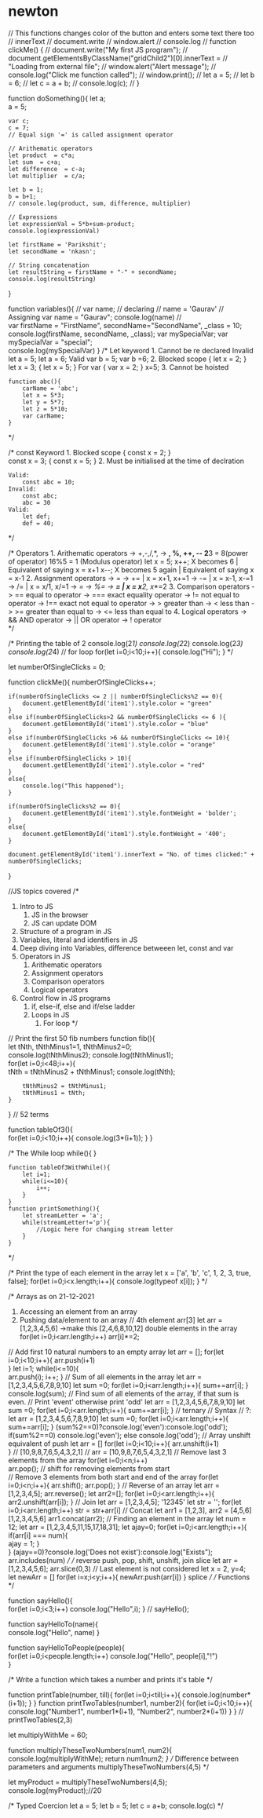 # newton
// This functions changes color of the button and enters some text there too
// innerText
// document.write
// window.alert
// console.log
// function clickMe() {
//   document.write("My first JS program");
//   document.getElementsByClassName("gridChild2")[0].innerText =
//     "Loading from external file";
//   window.alert("Alert message");
//   console.log("Click me function called");
//   window.print();
//   let a = 5;
//   let b = 6;
//   let c = a + b;
//   console.log(c);
// }

function doSomething(){
    let a;    
    a = 5;
    
    var c;
    c = 7;
    // Equal sign '=' is called assignment operator

    // Arithematic operators
    let product  = c*a;    
    let sum  = c+a;    
    let difference  = c-a;    
    let multiplier  = c/a;    

    let b = 1;
    b = b+1;
    // console.log(product, sum, difference, multiplier)

    // Expressions    
    let expressionVal = 5*b+sum-product;
    console.log(expressionVal)

    let firstName = 'Parikshit';
    let secondName = 'nkasn';

    // String concatenation
    let resultString = firstName + "-" + secondName;
    console.log(resultString)
}

function variables(){
    // var name; // declaring
    // name = 'Gaurav' // Assigning
    var name  = "Gaurav";
    console.log(name) //     
    var firstName = "FirstName", 
    secondName="SecondName",
    _class = 10;
    console.log(firstName, secondName, _class);
    var mySpecialVar;
    var mySpecialVar = "special";    
    console.log(mySpecialVar)
}
/* Let keyword
    1. Cannot be re declared
    Invalid
    let a = 5;
    let a = 6;
    Valid
    var b = 5;
    var b =6;
    2. Blocked scope
    {
        let x = 2;
    }
    let x = 3;
    {
        let x  = 5;
    }
    For var
    {
        var x = 2;
    }
    x=5;
    3. Cannot be hoisted
     
    function abc(){
        carName = 'abc';
        let x = 5*3;
        let y = 5*7;
        let z = 5*10;
        var carName;
    }
*/

/*
    const Keyword
    1. Blocked scope
    {
        const x = 2;
    }        
    const x = 3;
    {
        const x  = 5;
    }
    2. Must be initialised at the time of declration
        
    Valid:
        const abc = 10;
    Invalid:
        const abc;
        abc = 30  
    Valid:
        let def;
        def = 40;  
*/

/*
    Operators
    1. Arithematic operators
        -> +,-,/,*,
        -> **, %, ++, --
        2**3 = 8(power of operator)
        16%5 = 1 (Modulus operator)
        let x = 5;
        x++; X becomes 6 | Equivalent of saying x = x+1
        x--; X becomes 5 again | Equivalent of saying x = x-1
    2. Assignment operators
        -> = 
        -> += |  x = x+1, x+=1
        -> -= |  x = x-1, x-=1 
        -> /= |  x = x/1, x/=1 
        -> *=
        -> %=
        -> **= |  x = x**2, x**=2 
    3. Comparison operators
        ->  == equal to operator
        ->  === exact equality operator
        -> != not equal to operator 
        -> !==  exact not equal to operator 
        -> > greater than 
        -> < less than 
        -> >= greater than equal to
        -> <= less than equal to
    4. Logical operators
        -> && AND operator
        -> || OR operator
        -> ! operator        
*/

/* 
Printing the table of 2
 console.log(2*1)
 console.log(2*2)
 console.log(2*3)
 console.log(2*4)
 // for loop
 for(let i=0;i<10;i++){
     console.log("Hi");
 }
*/

let numberOfSingleClicks = 0;

function clickMe(){
    numberOfSingleClicks++; 
           
    if(numberOfSingleClicks <= 2 || numberOfSingleClicks%2 == 0){  
        document.getElementById('item1').style.color = "green"
    }    
    else if(numberOfSingleClicks>2 && numberOfSingleClicks <= 6 ){        
        document.getElementById('item1').style.color = "blue"
    }
    else if(numberOfSingleClicks >6 && numberOfSingleClicks <= 10){        
        document.getElementById('item1').style.color = "orange"
    }
    else if(numberOfSingleClicks > 10){        
        document.getElementById('item1').style.color = "red"
    }
    else{
        console.log("This happened");
    }

    if(numberOfSingleClicks%2 == 0){    
        document.getElementById('item1').style.fontWeight = 'bolder';
    }
    else{
        document.getElementById('item1').style.fontWeight = '400';
    }

    document.getElementById('item1').innerText = "No. of times clicked:" + numberOfSingleClicks;
}


//JS topics covered
/*
1. Intro to JS
    1. JS in the browser
    2. JS can update DOM    
2. Structure of a program in JS
3. Variables, literal and identifiers in JS 
4. Deep diving into Variables, difference betweeen let, const and var
5. Operators in JS
    1. Arithematic operators
    2. Assignment operators
    3. Comparison operators
    4. Logical operators
6. Control flow in JS programs
    1. if, else-if, else and if/else ladder
    2. Loops in JS
        1. For loop
*/

// Print the first 50 fib numbers
function fib(){     
    let tNth, tNthMinus1=1, tNthMinus2=0;    
    console.log(tNthMinus2);
    console.log(tNthMinus1);        
    for(let i=0;i<48;i++){                
        tNth = tNthMinus2 + tNthMinus1;
        console.log(tNth);

        tNthMinus2 = tNthMinus1;
        tNthMinus1 = tNth;        
    }    
}
// 52 terms

function tableOf3(){    
    for(let i=0;i<10;i++){
        console.log(3*(i+1));
    }
}

/* The While loop
    while(<Condition>){
    }
    
    function tableOf3WithWhile(){
        let i=1;
        while(i<=10){        
            i++;
        }
    }
    function printSomething(){        
        let streamLetter = 'a';
        while(streamLetter!='p'){
            //Logic here for changing stream letter
        }
    }
*/

/*
 Print the type of each element in the array 
 let x = ['a', 'b', 'c', 1, 2, 3, true, false]; 
 for(let i=0;i<x.length;i++){
     console.log(typeof x[i]);
 }
*/

/*
Arrays as on 21-12-2021
1. Accessing an element from an array 
2. Pushing data/element to an array
// 4th element arr[3]
let arr = [1,2,3,4,5,6]
->make this [2,4,6,8,10,12]
double elements in the array 
for(let i=0;i<arr.length;i++) 
    arr[i]*=2;
        
// Add first 10 natural numbers to an empty array
let arr = [];
for(let i=0;i<10;i++){
    arr.push(i+1)    
}
let i=1;
while(i<=10){    
    arr.push(i);
    i++;
}
// Sum of all elements in the array 
let arr = [1,2,3,4,5,6,7,8,9,10]
let sum =0;
for(let i=0;i<arr.length;i++){
    sum+=arr[i];
}
console.log(sum);
// Find sum of all elements of the array, if that sum is even.
// Print 'event' otherwise print 'odd'
let arr = [1,2,3,4,5,6,7,8,9,10]
let sum =0;
for(let i=0;i<arr.length;i++){
    sum+=arr[i];
}
// ternary 
// Syntax 
// <Condition>?<Statement1>:<Statement2>
let arr = [1,2,3,4,5,6,7,8,9,10]
let sum =0;
for(let i=0;i<arr.length;i++){
    sum+=arr[i];
}
(sum%2==0)?console.log('even'):console.log('odd');
if(sum%2==0)
    console.log('even');
else
    console.log('odd');
// Array unshift equivalent of push 
let arr = []
for(let i=0;i<10;i++){
    arr.unshift(i+1)    
}
// [10,9,8,7,6,5,4,3,2,1] 
// arr = [10,9,8,7,6,5,4,3,2,1] 
// Remove last 3 elements from the array
for(let i=0;i<n;i++)    
        arr.pop();
// shift for removing elements from start        
// Remove 3 elements from both start and end of the array 
for(let i=0;i<n;i++){
    arr.shift();
    arr.pop();
}
// Reverse of an array 
let arr = [1,2,3,4,5];
arr.reverse();
let arr2=[];
for(let i=0;i<arr.length;i++){
    arr2.unshift(arr[i]);
}
// Join
let arr = [1,2,3,4,5];
'12345'
let str = '';
for(let i=0;i<arr.length;i++)
    str = str+arr[i]
// Concat
let arr1 = [1,2,3], arr2 = [4,5,6]
[1,2,3,4,5,6]
arr1.concat(arr2);
// Finding an element in the array 
let num = 12;
let arr = [1,2,3,4,5,11,15,17,18,31];
let ajay=0;
for(let i=0;i<arr.length;i++){
    if(arr[i] === num){          
        ajay = 1;
    }    
}
(ajay==0)?console.log('Does not exist'):console.log("Exists");
arr.includes(num)
*/
/*
reverse push, pop, shift, unshift, join
slice
let arr = [1,2,3,4,5,6];
arr.slice(0,3) // Last element is not considered
let x = 2, y=4;
let newArr = []
for(let i=x;i<y;i++){
    newArr.push(arr[i])
}
splice
*/
/*
 Functions
*/

function sayHello(){    
    for(let i=0;i<3;i++)
        console.log("Hello",i);
}
// sayHello();

function sayHelloTo(name){    
    console.log("Hello", name)
}

function sayHelloToPeople(people){    
    for(let i=0;i<people.length;i++)
        console.log("Hello", people[i],"!")            
}

/*
Write a function which takes a number and prints it's table
*/

function printTable(number, till){
    for(let i=0;i<till;i++){
        console.log(number*(i+1));
    }
}
function printTwoTables(number1, number2){
    for(let i=0;i<10;i++){
        console.log("Number1", number1*(i+1), "Number2", number2*(i+1))
    }
}
// printTwoTables(2,3)

let multiplyWithMe = 60;

function multiplyTheseTwoNumbers(num1, num2){    
    console.log(multiplyWithMe);
    return num1*num2;
}
/*
    Difference between parameters and arguments
    multiplyTheseTwoNumbers(4,5)
*/

let myProduct = multiplyTheseTwoNumbers(4,5);
console.log(myProduct);//20

/*
Typed Coercion
let a = 5;
let b = 5;
let c = a+b;
console.log(c)
*/
